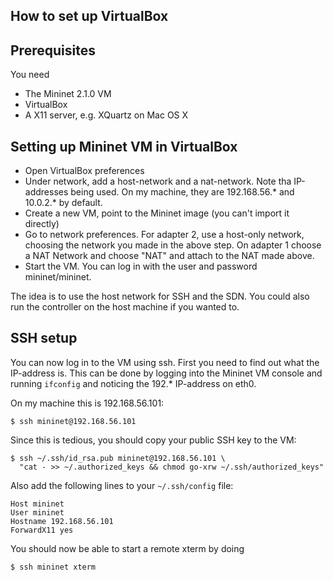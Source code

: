 How to set up VirtualBox
------------------------

Prerequisites
-------------

You need

  * The Mininet 2.1.0 VM
  * VirtualBox
  * A X11 server, e.g. XQuartz on Mac OS X

Setting up Mininet VM in VirtualBox
-----------------------------------

  * Open VirtualBox preferences
  * Under network, add a host-network and a nat-network. Note tha
    IP-addresses being used.  On my machine, they are 192.168.56.* and
    10.0.2.* by default.
  * Create a new VM, point to the Mininet image (you can't import it
    directly)
  * Go to network preferences.  For adapter 2, use a host-only network,
    choosing the network you made in the above step.  On adapter 1 choose a
    NAT Network and choose "NAT" and attach to the NAT made above.
  * Start the VM.  You can log in with the user and password
    mininet/mininet.

The idea is to use the host network for SSH and the SDN.  You could also run
the controller on the host machine if you wanted to.

SSH setup
---------

You can now log in to the VM using ssh.  First you need to find out what the
IP-address is.  This can be done by logging into the Mininet VM console and
running `ifconfig` and noticing the 192.* IP-address on eth0.

On my machine this is 192.168.56.101:

    $ ssh mininet@192.168.56.101

Since this is tedious, you should copy your public SSH key to the VM:

    $ ssh ~/.ssh/id_rsa.pub mininet@192.168.56.101 \
      "cat - >> ~/.authorized_keys && chmod go-xrw ~/.ssh/authorized_keys"

Also add the following lines to your `~/.ssh/config` file:

    Host mininet
    User mininet
    Hostname 192.168.56.101
    ForwardX11 yes

You should now be able to start a remote xterm by doing

    $ ssh mininet xterm

